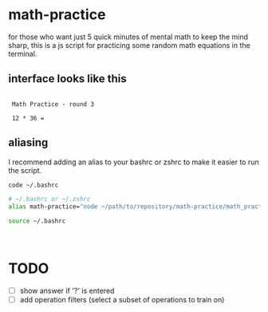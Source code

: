# math-practice
for those who want just 5 quick minutes of mental math to keep the mind sharp, this is a js script for practicing some random math equations in the terminal.

## interface looks like this

``` text

 Math Practice - round 3

 12 * 36 = 

```

## aliasing

I recommend adding an alias to your bashrc or zshrc to make it easier to run the script. 
``` bash
code ~/.bashrc
```

``` bash
# ~/.bashrc or ~/.zshrc
alias math-practice="node ~/path/to/repository/math-practice/math_practice.js"
```

``` bash
source ~/.bashrc
```

<br>

# TODO

- [ ] show answer if '?' is entered
- [ ] add operation filters (select a subset of operations to train on)
